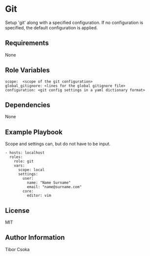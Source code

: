Git
=========

Setup 'git' along with a specified configuration. If no configuration is specified, the default configuration is applied.

Requirements
------------

None

Role Variables
--------------

    scope:  <scope of the git configuration>
    global_gitignore: <lines for the global gitignore file>
    configuration: <git config settings in a yaml dictionary format>

Dependencies
------------

None

Example Playbook
----------------

Scope and settings can, but do not have to be input.

    - hosts: localhost
      roles: 
        role: git
        vars:
          scope: local
          settings:
            user:
              name: "Name Surname"
              email: "name@surname.com"
            core:
              editor: vim

License
-------

MIT

Author Information
------------------

Tibor Csoka
